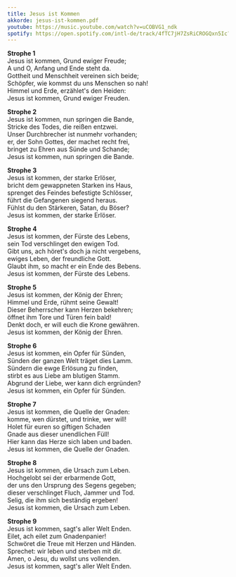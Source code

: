 ```yaml
---
title: Jesus ist Kommen
akkorde: jesus-ist-kommen.pdf
youtube: https://music.youtube.com/watch?v=uCOBVG1_ndk
spotify: https://open.spotify.com/intl-de/track/4fTC7jH7ZsRiCROGQxn5Ic?si=5a289cb99c8b41c0
---
```


**Strophe 1**  
Jesus ist kommen, Grund ewiger Freude;  
A und O, Anfang und Ende steht da.  
Gottheit und Menschheit vereinen sich beide;  
Schöpfer, wie kommst du uns Menschen so nah!  
Himmel und Erde, erzählet's den Heiden:  
Jesus ist kommen, Grund ewiger Freuden.

**Strophe 2**  
Jesus ist kommen, nun springen die Bande,  
Stricke des Todes, die reißen entzwei.  
Unser Durchbrecher ist nunmehr vorhanden;  
er, der Sohn Gottes, der machet recht frei,  
bringet zu Ehren aus Sünde und Schande;  
Jesus ist kommen, nun springen die Bande.

**Strophe 3**  
Jesus ist kommen, der starke Erlöser,  
bricht dem gewappneten Starken ins Haus,  
sprenget des Feindes befestigte Schlösser,  
führt die Gefangenen siegend heraus.  
Fühlst du den Stärkeren, Satan, du Böser?  
Jesus ist kommen, der starke Erlöser.

**Strophe 4**  
Jesus ist kommen, der Fürste des Lebens,  
sein Tod verschlinget den ewigen Tod.  
Gibt uns, ach höret's doch ja nicht vergebens,  
ewiges Leben, der freundliche Gott.  
Glaubt ihm, so macht er ein Ende des Bebens.  
Jesus ist kommen, der Fürste des Lebens.

**Strophe 5**  
Jesus ist kommen, der König der Ehren;  
Himmel und Erde, rühmt seine Gewalt!  
Dieser Beherrscher kann Herzen bekehren;  
öffnet ihm Tore und Türen fein bald!  
Denkt doch, er will euch die Krone gewähren.  
Jesus ist kommen, der König der Ehren.

**Strophe 6**  
Jesus ist kommen, ein Opfer für Sünden,  
Sünden der ganzen Welt träget dies Lamm.  
Sündern die ewge Erlösung zu finden,  
stirbt es aus Liebe am blutigen Stamm.  
Abgrund der Liebe, wer kann dich ergründen?  
Jesus ist kommen, ein Opfer für Sünden.

**Strophe 7**  
Jesus ist kommen, die Quelle der Gnaden:  
komme, wen dürstet, und trinke, wer will!  
Holet für euren so giftigen Schaden  
Gnade aus dieser unendlichen Füll!  
Hier kann das Herze sich laben und baden.  
Jesus ist kommen, die Quelle der Gnaden.

**Strophe 8**  
Jesus ist kommen, die Ursach zum Leben.  
Hochgelobt sei der erbarmende Gott,  
der uns den Ursprung des Segens gegeben;  
dieser verschlinget Fluch, Jammer und Tod.  
Selig, die ihm sich beständig ergeben!  
Jesus ist kommen, die Ursach zum Leben.

**Strophe 9**  
Jesus ist kommen, sagt's aller Welt Enden.  
Eilet, ach eilet zum Gnadenpanier!  
Schwöret die Treue mit Herzen und Händen.  
Sprechet: wir leben und sterben mit dir.  
Amen, o Jesu, du wollst uns vollenden.  
Jesus ist kommen, sagt's aller Welt Enden.